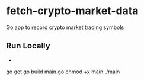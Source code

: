 # fetch-crypto-market-data
Go app to record crypto market trading symbols

## Run Locally

- ```bash
go get
go build main.go
chmod +x main
./main
```